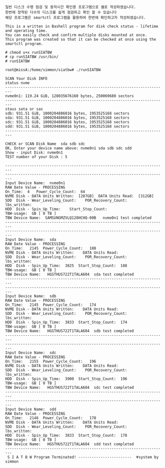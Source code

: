     일반 디스크 수명 점검 및 동작시간 확인용 프로그램으로 쉘로 작성하였습니다.
    한번에 장착된 다수의 디스크를 쉽게 점검하고 확인 할 수 있습니다
    해당 프로그램은 smartctl 프로그램을 활용하여 한번에 확인하고자 작성하였습니다.

    This is a written in Bashell program for disk check status - lifetime and operating time.
    You can easily check and confirm multiple disks mounted at once.
    This program was created so that it can be checked at once using the smartctl program.

    # chmod u+x runSIATBW
    # cp runSIATBW /usr/bin/
    # runSIATBW

    root@missA:/home/simmon/siatbw# ./runSIATBW 
 
    SCAN Your Disk INFO
    status nvme
    -------------------------------------------------------------------------
    nvme0n1: 119.24 GiB, 128035676160 bytes, 250069680 sectors
    -------------------------------------------------------------------------
    staus sata or sas
    sdb: 931.51 GiB, 1000204886016 bytes, 1953525168 sectors
    sda: 931.51 GiB, 1000204886016 bytes, 1953525168 sectors
    sdc: 931.51 GiB, 1000204886016 bytes, 1953525168 sectors
    sdd: 931.51 GiB, 1000204886016 bytes, 1953525168 sectors
    -------------------------------------------------------------------------
                                                                    
    CHECK or SCAN Disk Name  sda sdb sdc 
    OK, Enter your device name above: nvme0n1 sda sdb sdc sdd
    Show - input Disk: nvme0n1                                                                         
    TEST number of your Disk : 5
                                                                         
    -------------------------------------------------------------------------
    -------------------------------------------------------------------------
    Input Device Name:  nvme0n1 
    RAW Date Value - PROCESSING                       
    On_Time:  4   Power_Cycle_Count:  64  
    NVME Disk - DATA Units Written:  [287GB]  DATA Units Read:  [312GB] 
    SDD  Disk - Wear_Leveling_Count:    POR_Recovery_Count:    lbs_written:  
    HDD  Disk - Spin_Up_Time:    Start_Stop_Count:   
    TBW-usage:  GB [ 0 TB ] 
    TBW Device Name:  SAMSUNGMZVLQ128HCHQ-00B   nvme0n1 test completed
    -------------------------------------------------------------------------
    -------------------------------------------------------------------------
    Input Device Name:  sda 
    RAW Date Value - PROCESSING                       
    On_Time:   2145  Power_Cycle_Count:   188 
    NVME Disk - DATA Units Written:    DATA Units Read:   
    SDD  Disk - Wear_Leveling_Count:    POR_Recovery_Count:    lbs_written:  
    HDD  Disk - Spin_Up_Time:  3825  Start_Stop_Count:  188 
    TBW-usage:  GB [ 0 TB ] 
    TBW Device Name:   HGSTHUS722T1TALA604  sda test completed
    -------------------------------------------------------------------------
    -------------------------------------------------------------------------
    Input Device Name:  sdb 
    RAW Date Value - PROCESSING                       
    On_Time:   2145  Power_Cycle_Count:   174 
    NVME Disk - DATA Units Written:    DATA Units Read:   
    SDD  Disk - Wear_Leveling_Count:    POR_Recovery_Count:    lbs_written:  
    HDD  Disk - Spin_Up_Time:  3833  Start_Stop_Count:  174 
    TBW-usage:  GB [ 0 TB ] 
    TBW Device Name:   HGSTHUS722T1TALA604  sdb test completed
    -------------------------------------------------------------------------
    -------------------------------------------------------------------------
    Input Device Name:  sdc 
    RAW Date Value - PROCESSING                       
    On_Time:   2155  Power_Cycle_Count:   196 
    NVME Disk - DATA Units Written:    DATA Units Read:   
    SDD  Disk - Wear_Leveling_Count:    POR_Recovery_Count:    lbs_written:  
    HDD  Disk - Spin_Up_Time:  3900  Start_Stop_Count:  196 
    TBW-usage:  GB [ 0 TB ] 
    TBW Device Name:   HGSTHUS722T1TALA604  sdc test completed
    -------------------------------------------------------------------------
    -------------------------------------------------------------------------
    Input Device Name:  sdd 
    RAW Date Value - PROCESSING                       
    On_Time:   2146  Power_Cycle_Count:   178 
    NVME Disk - DATA Units Written:    DATA Units Read:   
    SDD  Disk - Wear_Leveling_Count:    POR_Recovery_Count:    lbs_written:  
    HDD  Disk - Spin_Up_Time:  3833  Start_Stop_Count:  178 
    TBW-usage:  GB [ 0 TB ] 
    TBW Device Name:   HGSTHUS722T1TALA604  sdd test completed
    -------------------------------------------------------------------------
     S I A T B W Program Terminated! ------------------------  💗system by simmon 
     
